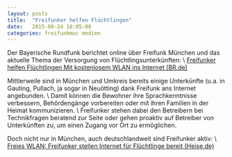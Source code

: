 ```yaml
---
layout: posts
title:  "Freifunker helfen Flüchtlingen"
date:   2015-08-24 18:05:00
categories: freifunkmuc medien
---
```


Der Bayerische Rundfunk berichtet online über Freifunk München und das aktuelle Thema der Versorgung von Flüchtlingsunterkünften: \\
[Freifunker helfen Flüchtlingen
Mit kostenlosem WLAN ins Internet (BR.de)](http://www.br.de/themen/ratgeber/inhalt/computer/freifunk-wlan-fluechtlinge-100.html)

Mittlerweile sind in München und Umkreis bereits einige Unterkünfte (u.a. in Gauting, Pullach, ja sogar in Neuötting) dank Freifunk ans Internet angebunden. \\
Damit können die Bewohner ihre Sprachkenntnisse verbessern, Behördengänge vorbereiten oder mit ihren Familien in der Heimat kommunizieren. \\
Freifunker stehen dabei den Betreibern bei Technikfragen beratend zur Seite oder gehen proaktiv auf Betreiber von Unterkünften zu, um einen Zugang vor Ort zu ermöglichen.

Doch nicht nur in München, auch deutschlandweit sind Freifunker aktiv: \\
[Freies WLAN: Freifunker stellen Internet für Flüchtlinge bereit (Heise.de)](http://www.heise.de/newsticker/meldung/Freies-WLAN-Freifunker-stellen-Internet-fuer-Fluechtlinge-bereit-2780265.html)

